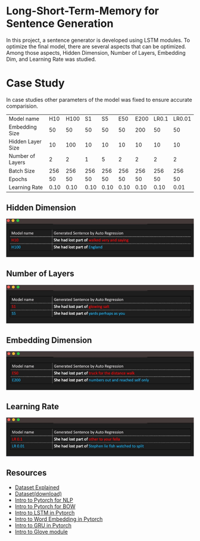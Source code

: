 # Long-Short-Term-Memory for Sentence Generation

In this project, a sentence generator is developed using LSTM modules. To optimize the final model, there are several aspects that can be optimized. Among those aspects, Hidden Dimension, Number of Layers, Embedding Dim, and Learning Rate was studied.

# Case Study
In case studies other parameters of the model was fixed to ensure accurate comparision.

<table>
  <tr>
    <td> Model name </td>
    <td> H10 </td>
    <td> H100 </td>
    <td> S1</td>
    <td> S5 </td>
    <td> E50 </td>
    <td> E200 </td>
    <td> LR0.1 </td>
    <td> LR0.01 </td>
  </tr>
  <tr>
    <td> Embedding Size </td>
    <td> 50 </td>
    <td> 50 </td>
    <td> 50</td>
    <td> 50 </td>
    <td> 50 </td>
    <td> 200 </td>
    <td> 50 </td>
    <td> 50 </td>
  </tr>
  <tr>
    <td> Hidden Layer Size </td>
    <td> 10 </td>
    <td> 100 </td>
    <td> 10</td>
    <td> 10 </td>
    <td> 10 </td>
    <td> 10 </td>
    <td> 10 </td>
    <td> 10 </td>
  </tr>
  <tr>
    <td> Number of Layers </td>
    <td> 2 </td>
    <td> 2 </td>
    <td> 1</td>
    <td> 5 </td>
    <td> 2 </td>
    <td> 2 </td>
    <td> 2 </td>
    <td> 2 </td>
  </tr>
  <tr>
    <td> Batch Size </td>
    <td> 256 </td>
    <td> 256 </td>
    <td> 256</td>
    <td> 256 </td>
    <td> 256 </td>
    <td> 256 </td>
    <td> 256 </td>
    <td> 256 </td>
  </tr>
   <tr>
    <td> Epochs </td>
    <td> 50 </td>
    <td> 50 </td>
    <td> 50</td>
    <td> 50 </td>
    <td> 50 </td>
    <td> 50 </td>
    <td> 50 </td>
    <td> 50 </td>
  </tr>
  <tr>
    <td> Learning Rate </td>
    <td> 0.10 </td>
    <td> 0.10 </td>
    <td> 0.10 </td>
    <td> 0.10 </td>
    <td> 0.10 </td>
    <td> 0.10 </td>
    <td> 0.10 </td>
    <td> 0.01 </td>
  </tr>
</table>

## Hidden Dimension
![Hidden Image](https://github.com/SajjadPSavoji/Language_Modelling_LSTM/blob/main/Asset/Screen%20Shot%202022-09-28%20at%203.04.51%20PM.jpeg)

## Number of Layers
![Hidden Image](https://github.com/SajjadPSavoji/Language_Modelling_LSTM/blob/main/Asset/Screen%20Shot%202022-09-28%20at%203.05.07%20PM.jpeg)

## Embedding Dimension
![Hidden Image](https://github.com/SajjadPSavoji/Language_Modelling_LSTM/blob/main/Asset/Screen%20Shot%202022-09-28%20at%203.05.22%20PM.jpeg)

## Learning Rate
![Hidden Image](https://github.com/SajjadPSavoji/Language_Modelling_LSTM/blob/main/Asset/Screen%20Shot%202022-09-28%20at%203.05.38%20PM.jpeg)

## Resources
* [Dataset Explained](https://www.reddit.com/r/MachineLearning/comments/ji7y06/p_dataset_of_196640_books_in_plain_text_for/)
* [Dataset(download)](https://the-eye.eu/public/AI/pile_preliminary_components/books1.tar.gz)
* [Intro to Pytorch for NLP](https://pytorch.org/tutorials/beginner/nlp/pytorch_tutorial.html#sphx-glr-beginner-nlp-pytorch-tutorial-py)
* [Intro to Pytorch for BOW](https://pytorch.org/tutorials/beginner/nlp/deep_learning_tutorial.html#sphx-glr-beginner-nlp-deep-learning-tutorial-py)
* [Intro to LSTM in Pytorch](https://pytorch.org/tutorials/beginner/nlp/deep_learning_tutorial.html#sphx-glr-beginner-nlp-deep-learning-tutorial-py)
* [Intro to Word Embedding in Pytorch](https://pytorch.org/docs/stable/generated/torch.nn.Embedding.html)
* [Intro to GRU in Pytorch](https://pytorch.org/docs/stable/generated/torch.nn.Embedding.html)
* [Intro to Glove module](https://pytorchnlp.readthedocs.io/en/latest/source/torchnlp.word_to_vector.html)
